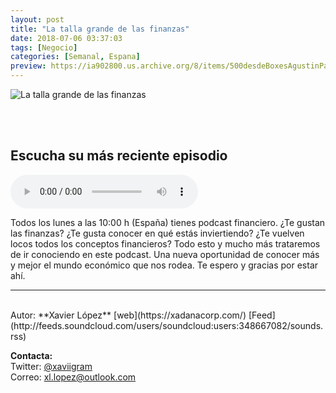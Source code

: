 ```yaml
---
layout: post
title: "La talla grande de las finanzas"
date: 2018-07-06 03:37:03
tags: [Negocio]
categories: [Semanal, Espana]
preview: https://ia902800.us.archive.org/8/items/500desdeBoxesAgustinPalmeiro/300XlFinanzas-XavierLpez.jpg
---
```


![La talla grande de las finanzas](https://ia902800.us.archive.org/8/items/500desdeBoxesAgustinPalmeiro/500XlFinanzas-XavierLpez.jpg)

<br/>
<br/>

## Escucha su más reciente episodio

<!--reproductor-feed=http://feeds.soundcloud.com/users/soundcloud:users:348667082/sounds.rss-->
<!--reproductor-start-->
<audio id="audio" preload="auto" controls="" src="http://feeds.soundcloud.com/stream/478326648-user-417063965-los-dividendos-son-buenos-o-malos.mp3"></audio>
<!--reproductor-end-->

Todos los lunes a las 10:00 h (España) tienes podcast financiero. ¿Te gustan las finanzas? ¿Te gusta conocer en qué estás inviertiendo? ¿Te vuelven locos todos los conceptos financieros? Todo esto y mucho más trataremos de ir conociendo en este podcast. Una nueva oportunidad de conocer más y mejor el mundo económico que nos rodea. Te espero y gracias por estar ahí.

_ _ _

<br>
Autor: **Xavier López**  
[web](https://xadanacorp.com/)  
[Feed](http://feeds.soundcloud.com/users/soundcloud:users:348667082/sounds.rss)  


**Contacta:**  
 Twitter: [@xaviigram](https://twitter.com/xaviigram)  
 Correo: [xl.lopez@outlook.com](mailto:xl.lopez@outlook.com)  
 
